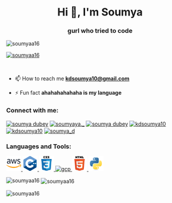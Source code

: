 <h1 align="center">Hi 👋, I'm Soumya</h1>
<h3 align="center">gurl who tried to code</h3>

<p align="left"> <img src="https://komarev.com/ghpvc/?username=soumyaa16&label=Profile%20views&color=0e75b6&style=flat" alt="soumyaa16" /> </p>

<p align="left"> <a href="https://github.com/ryo-ma/github-profile-trophy"><img src="https://github-profile-trophy.vercel.app/?username=soumyaa16" alt="soumyaa16" /></a> </p>

<p align="left"> <a href="https://twitter.com/" target="blank"><img src="https://img.shields.io/twitter/follow/?logo=twitter&style=for-the-badge" alt="" /></a> </p>

- 📫 How to reach me **kdsoumya10@gmail.com**

- ⚡ Fun fact **ahahahahahaha is my language**

<h3 align="left">Connect with me:</h3>
<p align="left">
<a href="https://linkedin.com/in/soumya dubey" target="blank"><img align="center" src="https://raw.githubusercontent.com/rahuldkjain/github-profile-readme-generator/master/src/images/icons/Social/linked-in-alt.svg" alt="soumya dubey" height="30" width="40" /></a>
<a href="https://instagram.com/soumyaya._" target="blank"><img align="center" src="https://raw.githubusercontent.com/rahuldkjain/github-profile-readme-generator/master/src/images/icons/Social/instagram.svg" alt="soumyaya._" height="30" width="40" /></a>
<a href="https://www.youtube.com/@soumyadubey2506" target="blank"><img align="center" src="https://raw.githubusercontent.com/rahuldkjain/github-profile-readme-generator/master/src/images/icons/Social/youtube.svg" alt="soumya dubey" height="30" width="40" /></a>
<a href="https://www.codechef.com/users/kdsoumya10" target="blank"><img align="center" src="https://cdn.jsdelivr.net/npm/simple-icons@3.1.0/icons/codechef.svg" alt="kdsoumya10" height="30" width="40" /></a>
<a href="https://www.hackerrank.com/kdsoumya10" target="blank"><img align="center" src="https://raw.githubusercontent.com/rahuldkjain/github-profile-readme-generator/master/src/images/icons/Social/hackerrank.svg" alt="kdsoumya10" height="30" width="40" /></a>
<a href="https://www.leetcode.com/soumya_d" target="blank"><img align="center" src="https://raw.githubusercontent.com/rahuldkjain/github-profile-readme-generator/master/src/images/icons/Social/leet-code.svg" alt="soumya_d" height="30" width="40" /></a>
</p>

<h3 align="left">Languages and Tools:</h3>
<p align="left"> <a href="https://aws.amazon.com" target="_blank" rel="noreferrer"> <img src="https://raw.githubusercontent.com/devicons/devicon/master/icons/amazonwebservices/amazonwebservices-original-wordmark.svg" alt="aws" width="40" height="40"/> </a> <a href="https://www.w3schools.com/cpp/" target="_blank" rel="noreferrer"> <img src="https://raw.githubusercontent.com/devicons/devicon/master/icons/cplusplus/cplusplus-original.svg" alt="cplusplus" width="40" height="40"/> </a> <a href="https://www.w3schools.com/css/" target="_blank" rel="noreferrer"> <img src="https://raw.githubusercontent.com/devicons/devicon/master/icons/css3/css3-original-wordmark.svg" alt="css3" width="40" height="40"/> </a> <a href="https://cloud.google.com" target="_blank" rel="noreferrer"> <img src="https://www.vectorlogo.zone/logos/google_cloud/google_cloud-icon.svg" alt="gcp" width="40" height="40"/> </a> <a href="https://www.w3.org/html/" target="_blank" rel="noreferrer"> <img src="https://raw.githubusercontent.com/devicons/devicon/master/icons/html5/html5-original-wordmark.svg" alt="html5" width="40" height="40"/> </a> <a href="https://www.python.org" target="_blank" rel="noreferrer"> <img src="https://raw.githubusercontent.com/devicons/devicon/master/icons/python/python-original.svg" alt="python" width="40" height="40"/> </a> </p>

<p><img align="left" src="https://github-readme-stats.vercel.app/api/top-langs?username=soumyaa16&show_icons=true&locale=en&layout=compact" alt="soumyaa16" /></p>

<p>&nbsp;<img align="center" src="https://github-readme-stats.vercel.app/api?username=soumyaa16&show_icons=true&locale=en" alt="soumyaa16" /></p>

<p><img align="center" src="https://github-readme-streak-stats.herokuapp.com/?user=soumyaa16&" alt="soumyaa16" /></p>
